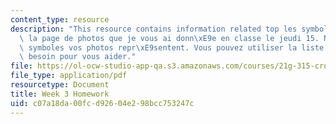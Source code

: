 ```yaml
---
content_type: resource
description: "This resource contains information related top les symboles. Regardez\
  \ la page de photos que je vous ai donn\xE9e en classe le jeudi 15. Notez quels\
  \ symboles vos photos repr\xE9sentent. Vous pouvez utiliser la liste page 2* si\
  \ besoin pour vous aider."
file: https://ol-ocw-studio-app-qa.s3.amazonaws.com/courses/21g-315-cross-cultural-perspectives-on-contemporary-french-society-fall-2011/c07a18da00fcd92604e298bcc753247c_MIT21G_315F11_hmkwk3.pdf
file_type: application/pdf
resourcetype: Document
title: Week 3 Homework
uid: c07a18da-00fc-d926-04e2-98bcc753247c
---
```

